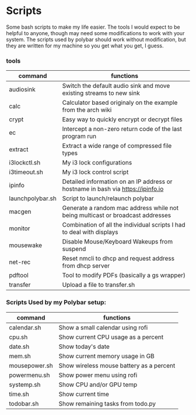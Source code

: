 # Scripts
Some bash scripts to make my life easier. The tools I would expect to be helpful to anyone, though may need some modifications to work with your system. The scripts used by polybar should work without modification, but they are written for my machine so you get what you get, I guess.

### tools
command | functions
-|-
audiosink | Switch the default audio sink and move existing streams to new sink
calc | Calculator based originaly on the example from the arch wiki
crypt | Easy way to quickly encrypt or decrypt files
ec | Intercept a non-zero return code of the last program run
extract | Extract a wide range of compressed file types
i3lockctl.sh | My i3 lock configurations
i3timeout.sh | My i3 lock control script
ipinfo | Detailed information on an IP address or hostname in bash via https://ipinfo.io
launchpolybar.sh | Script to launch/relaunch polybar
macgen | Generate a random mac address while not being multicast or broadcast addresses
monitor | Combination of all the individual scripts I had to deal with displays
mousewake | Disable Mouse/Keyboard Wakeups from suspend
net-rec | Reset nmcli to dhcp and request address from dhcp server
pdftool | Tool to modify PDFs (basically a gs wrapper)
transfer | Upload a file to transfer.sh

### Scripts Used by my Polybar setup:
command | functions
-|-
calendar.sh | Show a small calendar using rofi
cpu.sh | Show current CPU usage as a percent
date.sh | Show today's date
mem.sh | Show current memory usage in GB
mousepower.sh | Show wireless mouse battery as a percent
powermenu.sh | Show power menu using rofi
systemp.sh | Show CPU and/or GPU temp
time.sh | Show current time
todobar.sh | Show remaining tasks from todo.py
